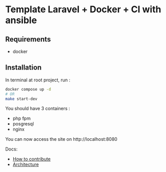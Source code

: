 # Template Laravel + Docker + CI with ansible

## Requirements

- docker

## Installation

In terminal at root project, run :

```bash
docker compose up -d
# OR
make start-dev
```

You should have 3 containers : 
- php fpm
- posgresql
- nginx

You can now access the site on http://localhost:8080

Docs:
- [How to contribute](./doc/CONTRIBUTING.md)
- [Architecture](./doc/ARCHITECTURE.md)